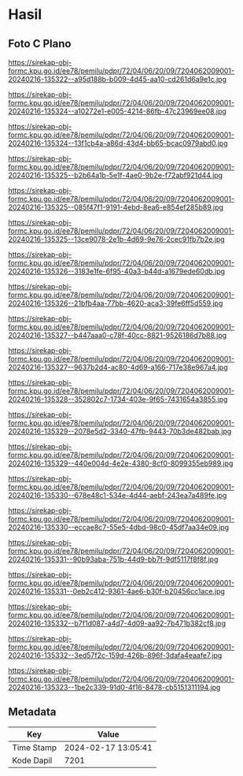 # Hasil

## Foto C Plano

https://sirekap-obj-formc.kpu.go.id/ee78/pemilu/pdpr/72/04/06/20/09/7204062009001-20240216-135322--a95d188b-b009-4d45-aa10-cd261d6a9e1c.jpg

https://sirekap-obj-formc.kpu.go.id/ee78/pemilu/pdpr/72/04/06/20/09/7204062009001-20240216-135324--a10272e1-e005-4214-86fb-47c23969ee08.jpg

https://sirekap-obj-formc.kpu.go.id/ee78/pemilu/pdpr/72/04/06/20/09/7204062009001-20240216-135324--13f1cb4a-a86d-43d4-bb65-bcac0979abd0.jpg

https://sirekap-obj-formc.kpu.go.id/ee78/pemilu/pdpr/72/04/06/20/09/7204062009001-20240216-135325--b2b64a1b-5e1f-4ae0-9b2e-f72abf921d44.jpg

https://sirekap-obj-formc.kpu.go.id/ee78/pemilu/pdpr/72/04/06/20/09/7204062009001-20240216-135325--085f47f1-9191-4ebd-8ea6-e854ef285b89.jpg

https://sirekap-obj-formc.kpu.go.id/ee78/pemilu/pdpr/72/04/06/20/09/7204062009001-20240216-135325--13ce9078-2e1b-4d69-9e76-2cec91fb7b2e.jpg

https://sirekap-obj-formc.kpu.go.id/ee78/pemilu/pdpr/72/04/06/20/09/7204062009001-20240216-135326--3183e1fe-6f95-40a3-b44d-a1679ede60db.jpg

https://sirekap-obj-formc.kpu.go.id/ee78/pemilu/pdpr/72/04/06/20/09/7204062009001-20240216-135326--21bfb4aa-77bb-4620-aca3-39fe6ff5d559.jpg

https://sirekap-obj-formc.kpu.go.id/ee78/pemilu/pdpr/72/04/06/20/09/7204062009001-20240216-135327--b447aaa0-c78f-40cc-8821-9526186d7b88.jpg

https://sirekap-obj-formc.kpu.go.id/ee78/pemilu/pdpr/72/04/06/20/09/7204062009001-20240216-135327--9637b2d4-ac80-4d69-a166-717e38e967a4.jpg

https://sirekap-obj-formc.kpu.go.id/ee78/pemilu/pdpr/72/04/06/20/09/7204062009001-20240216-135328--352802c7-1734-403e-9f65-7431654a3855.jpg

https://sirekap-obj-formc.kpu.go.id/ee78/pemilu/pdpr/72/04/06/20/09/7204062009001-20240216-135329--2078e5d2-3340-47fb-9443-70b3de482bab.jpg

https://sirekap-obj-formc.kpu.go.id/ee78/pemilu/pdpr/72/04/06/20/09/7204062009001-20240216-135329--440e004d-4e2e-4380-8cf0-8099355eb989.jpg

https://sirekap-obj-formc.kpu.go.id/ee78/pemilu/pdpr/72/04/06/20/09/7204062009001-20240216-135330--678e48c1-534e-4d44-aebf-243ea7a489fe.jpg

https://sirekap-obj-formc.kpu.go.id/ee78/pemilu/pdpr/72/04/06/20/09/7204062009001-20240216-135330--eccae8c7-55e5-4dbd-98c0-45df7aa34e09.jpg

https://sirekap-obj-formc.kpu.go.id/ee78/pemilu/pdpr/72/04/06/20/09/7204062009001-20240216-135331--90b93aba-751b-44d9-bb7f-9df5117f8f8f.jpg

https://sirekap-obj-formc.kpu.go.id/ee78/pemilu/pdpr/72/04/06/20/09/7204062009001-20240216-135331--0eb2c412-9361-4ae6-b30f-b20456cc1ace.jpg

https://sirekap-obj-formc.kpu.go.id/ee78/pemilu/pdpr/72/04/06/20/09/7204062009001-20240216-135332--b7f1d087-a4d7-4d09-aa92-7b471b382cf8.jpg

https://sirekap-obj-formc.kpu.go.id/ee78/pemilu/pdpr/72/04/06/20/09/7204062009001-20240216-135332--3ed57f2c-159d-426b-896f-3dafa4eaafe7.jpg

https://sirekap-obj-formc.kpu.go.id/ee78/pemilu/pdpr/72/04/06/20/09/7204062009001-20240216-135323--1be2c339-91d0-4f16-8478-cb5151311194.jpg


## Metadata

| Key        | Value               |
| ---------- | ------------------- |
| Time Stamp | 2024-02-17 13:05:41 |
| Kode Dapil | 7201                |



